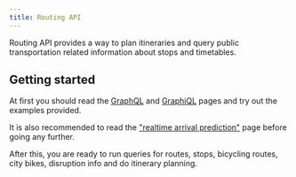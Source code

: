```yaml
---
title: Routing API
---
```

Routing API provides a way to plan itineraries and query public transportation related
information about stops and timetables.

## Getting started

At first you should read the [GraphQL](./0-graphql/) and [GraphiQL](./1-graphiql/) pages and try out the examples provided.

It is also recommended to read the ["realtime arrival prediction"](./2-realtime-arrival-prediction/) page before going any further.

After this, you are ready to run queries for routes, stops, bicycling routes, city bikes, disruption info and do itinerary planning.
